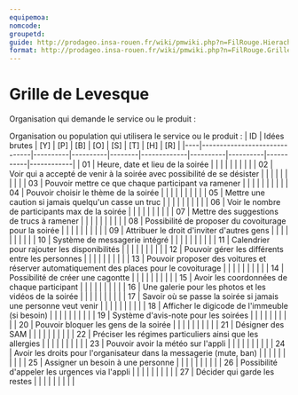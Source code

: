 ```yaml
---
equipemoa: 
nomcode: 
groupetd: 
guide: http://prodageo.insa-rouen.fr/wiki/pmwiki.php?n=FilRouge.HierachiserBesoins
format: http://prodageo.insa-rouen.fr/wiki/pmwiki.php?n=FilRouge.GrilleLevesque
---
```


# Grille de Levesque

Organisation qui demande le service ou le produit : 

Organisation ou population qui utilisera le service ou le produit : 
| ID | Idées brutes                 | [Y] | [P] | [B] | [O] | [S] | [T] | [H] | [R] |
|----|------------------------------|----------|----------|--------|-------------|----------|----------|-----------|------------|
| 01 | Heure, date et lieu de la soirée | | | | | | | | |
| 02 | Voir qui a accepté de venir à la soirée avec possibilité de se désister | | | | | | | | |
| 03 | Pouvoir mettre ce que chaque participant va ramener | | | | | | | | |
| 04 | Pouvoir choisir le thème de la soirée | | | | | | | | |
| 05 | Mettre une caution si jamais quelqu'un casse un truc | | | | | | | | |
| 06 | Voir le nombre de participants max de la soirée | | | | | | | | |
| 07 | Mettre des suggestions de trucs à ramener | | | | | | | | |
| 08 | Possibilité de proposer du covoiturage pour la soirée | | | | | | | | |
| 09 | Attribuer le droit d'inviter d'autres gens  | | | | | | | | |
| 10 | Système de messagerie intégré | | | | | | | | |
| 11 | Calendrier pour rajouter les disponibilités | | | | | | | | |
| 12 | Pouvoir gérer les différents entre les personnes | | | | | | | | |
| 13 | Pouvoir proposer des voitures et réserver automatiquement des places pour le covoiturage | | | | | | | | |
| 14 | Possibilité de créer une cagontte | | | | | | | | |
| 15 | Avoir les coordonnées de chaque participant | | | | | | | | |
| 16 | Une galerie pour les photos et les vidéos de la soirée | | | | | | | | |
| 17 | Savoir où se passe la soirée si jamais une personne veut venir | | | | | | | | |
| 18 | Afficher le digicode de l'immeuble (si besoin) | | | | | | | | |
| 19 | Système d'avis-note pour les soirées | | | | | | | | |
| 20 | Pouvoir bloquer les gens de la soirée | | | | | | | | |
| 21 | Désigner des SAM | | | | | | | | |
| 22 | Préciser les régimes particuliers ainsi que les allergies | | | | | | | | |
| 23 | Pouvoir avoir la météo sur l'appli | | | | | | | | |
| 24 | Avoir les droits pour l'organisateur dans la messagerie (mute, ban) | | | | | | | | |
| 25 | Assigner un besoin à une personne | | | | | | | | |
| 26 | Possibilité d'appeler les urgences via l'appli | | | | | | | | |
| 27 | Décider qui garde les restes | | | | | | | | |
